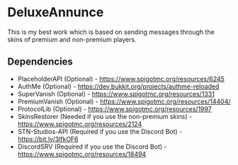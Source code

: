 # DeluxeAnnunce
This is my best work which is based on sending messages through the skins of premium and non-premium players.

## Dependencies
- PlaceholderAPI (Optional) - https://www.spigotmc.org/resources/6245
- AuthMe (Optional) - https://dev.bukkit.org/projects/authme-reloaded
- SuperVanish (Optional) - https://www.spigotmc.org/resources/1331
- PremiumVanish (Optional) - https://www.spigotmc.org/resources/14404/
- ProtocolLib (Optional) - https://www.spigotmc.org/resources/1997
- SkinsRestorer (Needed if you use the non-premium skins) - https://www.spigotmc.org/resources/2124
- STN-Studios-API (Required if you use the Discord Bot) - https://bit.ly/3lfkOF6
- DiscordSRV (Required if you use the Discord Bot) - https://www.spigotmc.org/resources/18494

